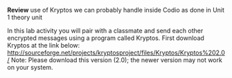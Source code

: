 **Review** use of Kryptos we can probably handle inside Codio as done in Unit 1 theory unit

In this lab activity you will pair with a classmate and send each other encrypted messages using a program called Kryptos.
First download Kryptos at the link below: 
http://sourceforge.net/projects/kryptosproject/files/Kryptos/Kryptos%202.0/ 
Note: Please download this version (2.0); the newer version may not work on your system.